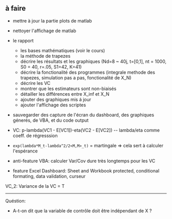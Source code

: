 ## à faire
* mettre à jour la partie plots de matlab
* nettoyer l'affichage de matlab
* le rapport
  + les bases mathématiques (voir le cours)
  + la méthode de trapezes
  + décrire les résultats et les graphiques (Nd=8 ~ 40j, t=[0,1], nt = 1000, S0 = 40, r=.05, S1=42, K=41)
  + décrire la fonctionalité des programmes (integrale methode des trapezes, simulation pas a pas, fonctionalité de X_N)
  + décrire les VC
  + montrer que les estimateurs sont non-biaisés
  + détailler les différences entre X_inf et X_N
  + ajouter des graphiques mis á jour
  + ajouter l'affichage des scriptes
* sauvegarder des capture de l'écran du dashboard, des graphiques génerés, de VBA, et du code output

* VC: p-lambda(VC1 - E[VC1])-eta(VC2 - E[VC2]) -- lambda/eta comme coeff. de régresssion

* `exp(lambda*M_t-lambda^2/2<M,M>_t)` = martingale => cela sert à calculer l'espérance
* anti-feature VBA: calculer Var/Cov dure très longtemps pour les VC
* feature Excel Dashboard: Sheet and Workbook protected, conditional formating, data validation, curseur

VC_2: Variance de la VC = T
*** 

Quéstion:

* A-t-on dit que la variable de contrôle doit être indépendant de X ?
